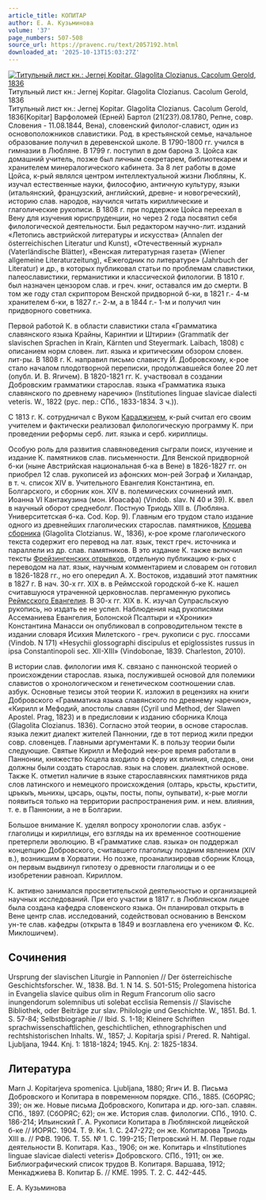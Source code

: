 ```yaml
---
article_title: КОПИТАР
author: Е. А. Кузьминова
volume: '37'
page_numbers: 507-508
source_url: https://pravenc.ru/text/2057192.html
downloaded_at: '2025-10-13T15:03:27Z'
---
```


[![Титульный лист кн.: Jernej Kopitar. Glagolita Clozianus. Cacolum Gerold, 1836](https://pravenc.ru/data/2016/10/29/1233741653/i200.jpg "Кликните для увеличения картинки")](https://pravenc.ru/data/2016/10/29/1233741653/i400.jpg)Титульный лист кн.: Jernej Kopitar. Glagolita Clozianus. Cacolum Gerold, 1836  
Титульный лист кн.: Jernej Kopitar. Glagolita Clozianus. Cacolum Gerold, 1836[Kopitar] Варфоломей (Ерней) Бартол (21(23?).08.1780, Репне, совр. Словения - 11.08.1844, Вена), словенский филолог-славист, один из основоположников славистики. Род. в крестьянской семье, начальное образование получил в деревенской школе. В 1790-1800 гг. учился в гимназии в Любляне. В 1799 г. поступил в дом барона З. Цойса как домашний учитель, позже был личным секретарем, библиотекарем и хранителем минералогического кабинета. За 8 лет работы в доме Цойса, к-рый являлся центром интеллектуальной жизни Любляны, К. изучал естественные науки, философию, античную культуру, языки (итальянский, французский, английский, древне- и новогреческий), историю слав. народов, научился читать кириллические и глаголические рукописи. В 1808 г. при поддержке Цойса переехал в Вену для изучения юриспруденции, но через 2 года посвятил себя филологической деятельности. Был редактором научно-лит. изданий «Летопись австрийской литературы и искусства» (Annalen der österreichischen Literatur und Kunst), «Отечественный журнал» (Vaterländische Blätter), «Венская литературная газета» (Wiener allgemeine Literaturzeitung), «Ежегодник по литературе» (Jahrbuch der Literatur) и др., в которых публиковал статьи по проблемам славистики, палеославистики, германистики и классической филологии. В 1810 г. был назначен цензором слав. и греч. книг, оставался им до смерти. В том же году стал скриптором Венской придворной б-ки, в 1821 г.- 4-м хранителем б-ки, в 1827 г.- 2-м, а в 1844 г.- 1-м и получил чин придворного советника.

Первой работой К. в области славистики стала «Грамматика славянского языка Крайны, Каринтии и Штирии» (Grammatik der slavischen Sprachen in Krain, Kärnten und Steyermark. Laibach, 1808) с описанием норм словен. лит. языка и критическим обзором словен. лит-ры. В 1808 г. К. направил письмо слависту Й. Добровскому, к-рое стало началом плодотворной переписки, продолжавшейся более 20 лет (опубл. И. В. Ягичем). В 1820-1821 гг. К. участвовал в создании Добровским грамматики старослав. языка «Грамматика языка славянского по древнему наречию» (Institutiones linguae slavicae dialecti veteris. W., 1822 (рус. пер.: СПб., 1833-1834. 3 ч.)).

С 1813 г. К. сотрудничал с Вуком [Караджичем](https://pravenc.ru/text/Караджичем.html), к-рый считал его своим учителем и фактически реализовал филологическую программу К. при проведении реформы серб. лит. языка и серб. кириллицы.

Особую роль для развития славяноведения сыграли поиск, изучение и издание К. памятников слав. письменности. Для Венской придворной б-ки (ныне Австрийская национальная б-ка в Вене) в 1826-1827 гг. он приобрел 12 слав. рукописей из афонских мон-рей Зограф и Хиландар, в т. ч. список XIV в. Учительного Евангелия Константина, еп. Болгарского, и сборник кон. XIV в. полемических сочинений имп. Иоанна VI Кантакузина (мон. Иоасафа) (Vindob. slav. N 40 и 39). К. ввел в научный оборот среднеболг. Постную Триодь XIII в. (Любляна. Университетская б-ка. Cod. Кор. 9). Главным его трудом стало издание одного из древнейших глаголических старослав. памятников, [Клоцева сборника](<https://pravenc.ru/text/Клоцева сборника.html>) (Glagolita Clotzianus. W., 1836), к-рое кроме глаголического текста содержит его перевод на лат. язык, текст греч. источника и параллели из др. слав. памятников. В это издание К. также включил тексты [Фрейзингенских отрывков](<https://pravenc.ru/text/Фрейзингенских отрывков.html>), отдельную публикацию к-рых с переводом на лат. язык, научным комментарием и словарем он готовил в 1826-1828 гг., но его опередил А. Х. Востоков, издавший этот памятник в 1827 г. В нач. 30-х гг. XIX в. в Реймсской городской б-ке К. нашел считавшуюся утраченной церковнослав. пергаменную рукопись [Реймсского Евангелия](<https://pravenc.ru/text/Реймсского Евангелия.html>). В 30-х гг. XIX в. К. изучал Супрасльскую рукопись, но издать ее не успел. Наблюдения над рукописями Ассеманиева Евангелия, Болонской Псалтыри и «Хроники» Константина Манасси он опубликовал в сопроводительном тексте в издании словаря Исихия Милетского - греч. рукописи с рус. глоссами (Vindob. N 171) «Hesychii glossographi discipulus et epiglossistes russus in ipsa Constantinopoli sec. XII-XIII» (Vindobonae, 1839. Charleston, 2010).

В истории слав. филологии имя К. связано с паннонской теорией о происхождении старослав. языка, послужившей основой для полемики славистов о хронологическом и генетическом соотношении слав. азбук. Основные тезисы этой теории К. изложил в рецензиях на книги Добровского «Грамматика языка славянского по древнему наречию», «Кирилл и Мефодий, апостолы славян (Cyril und Method, der Slawen Apostel. Prag, 1823) и в предисловии к изданию cборника Клоца (Glagolita Clozianus. 1836). Согласно этой теории, в основе старослав. языка лежит диалект жителей Паннонии, где в тот период жили предки совр. словенцев. Главными аргументами К. в пользу теории были следующие. Святые Кирилл и Мефодий нек-рое время работали в Паннонии, княжество Коцела входило в сферу их влияния, следов., они должны были создать старослав. язык на словен. диалектной основе. Также К. отметил наличие в языке старославянских памятников ряда слов латинского и немецкого происхождения (олтарь, крьсты, крьстити, црькыъ, мьнихы, цэсарь, оцьты, посты, попы, оупывати), к-рые могли появиться только на территории распространения рим. и нем. влияния, т. е. в Паннонии, а не в Болгарии.

Большое внимание К. уделял вопросу хронологии слав. азбук - глаголицы и кириллицы, его взгляды на их временное соотношение претерпели эволюцию. В «Грамматике слав. языка» он поддержал концепцию Добровского, считавшего глаголицу поздним явлением (XIV в.), возникшим в Хорватии. Но позже, проанализировав сборник Клоца, он первым выдвинул гипотезу о древности глаголицы и о ее изобретении равноап. Кириллом.

К. активно занимался просветительской деятельностью и организацией научных исследований. При его участии в 1817 г. в Люблянском лицее была создана кафедра словенского языка. Он планировал открыть в Вене центр слав. исследований, содействовал основанию в Венском ун-те слав. кафедры (открыта в 1849 и возглавлена его учеником Ф. Кс. Миклошичем).

## Сочинения

Ursprung der slavischen Liturgie in Pannonien // Der österreichische Geschichtsforscher. W., 1838. Bd. 1. N 14. S. 501-515; Prolegomena historica in Evangelia slavice quibus olim in Regum Francorum olio sacro inungendorum solemnibus uti solebat ecclisia Remensis // Slavische Bibliothek, oder Beiträge zur slav. Philologie und Geschichte. W., 1851. Bd. 1. S. 57-84; Selbstbiographie // Ibid. S. 1-18; Kleinere Schriften sprachwissenschaftlichen, geschichtlichen, ethnographischen und rechtshistorischen Inhalts. W., 1857; J. Kopitarja spisi / Prered. R. Nahtigal. Ljubljana, 1944. Knj. 1: 1818-1824; 1945. Knj. 2: 1825-1834.

## Литература

Marn J. Kopitarjeva spomenica. Ljubljana, 1880; Ягич И. В. Письма Добровского и Копитара в повременном порядке. СПб., 1885. (СбОРЯС; 39); он же. Новые письма Добровского, Копитара и др. юго-зап. славян. СПб., 1897. (СбОРЯС; 62); он же. История слав. филологии. СПб., 1910. С. 186-214; Ильинский Г. А. Рукописи Копитара в Люблянской лицейской б-ке // ИОРЯС. 1904. Т. 9. Кн. 1. С. 247-272; он же. Копитарова Триодь XIII в. // РФВ. 1906. Т. 55. № 1. С. 199-215; Петровский Н. М. Первые годы деятельности В. Копитаря. Каз., 1906; он же. Копитарь и «Institutiones linguae slavicae dialecti veteris» Добровского. СПб., 1911; он же. Библиографический список трудов В. Копитаря. Варшава, 1912; Менкаджиева В. Копитар Б. // КМЕ. 1995. Т. 2. С. 442-445.

Е. А. Кузьминова
